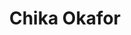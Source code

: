 ---
name: Chika Okafor
title: Chika Okafor
description: Inequality 
group: Working Groups
task: Inequality
time: 
link: https://scholar.harvard.edu/okafor
image: "/assets/organization/past_leadership/chika.jpg"
---
